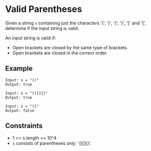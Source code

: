 # Valid Parentheses

Given a string `s` containing just the characters '(', ')', '{', '}', '[' and ']', determine if the input string is valid.

An input string is valid if:
- Open brackets are closed by the same type of brackets.
- Open brackets are closed in the correct order.

## Example

```
Input: s = "()"
Output: true

Input: s = "()[]{}"
Output: true

Input: s = "(]"
Output: false
```

## Constraints
- 1 <= s.length <= 10^4
- `s` consists of parentheses only: '()[]{}'. 